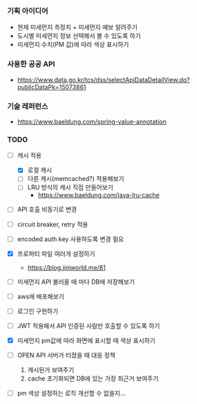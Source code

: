 ### 기획 아이디어
- 현재 미세먼지 측정치 + 미세먼지 예보 알려주기
- 도시별 미세먼지 정보 선택해서 볼 수 있도록 하기
- 미세먼지 수치(PM 값)에 따라 색상 표시하기

### 사용한 공공 API
- https://www.data.go.kr/tcs/dss/selectApiDataDetailView.do?publicDataPk=15073861

### 기술 레퍼런스
- https://www.baeldung.com/spring-value-annotation
  

### TODO
- [ ] 캐시 적용
  - [x] 로컬 캐시
  - [ ] 다른 캐시(memcached?) 적용해보기
  - [ ] LRU 방식의 캐시 직접 만들어보기
    - https://www.baeldung.com/java-lru-cache
- [ ] API 호출 비동기로 변경
- [ ] circuit breaker, retry 적용
- [ ] encoded auth key 사용하도록 변경 필요
- [x] 프로퍼티 파일 여러개 설정하기
  - https://blog.jiniworld.me/81

- [ ] 미세먼지 API 불러올 때 마다 DB에 저장해보기
- [ ] aws에 배포해보기
- [ ] 로그인 구현하기
- [ ] JWT 적용해서 API 인증된 사람만 호출할 수 있도록 하기
- [x] 미세먼지 pm값에 따라 화면에 표시할 때 색상 표시하기
- [ ] OPEN API 서버가 터졌을 때 대응 정책
  1. 캐시된거 보여주기
  2. cache 초기화되면 DB에 있는 가장 최근거 보여주기

- [ ] pm 색상 설정하는 로직 개선할 수 없을지...